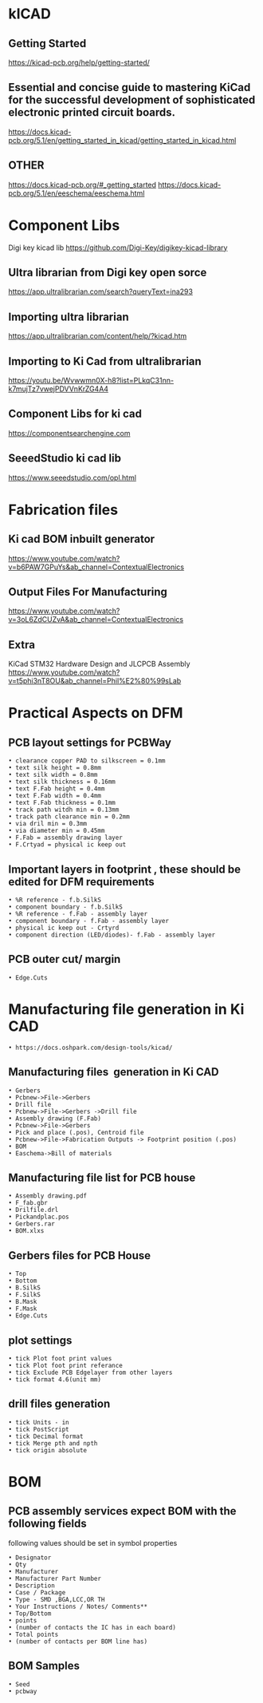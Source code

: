 # kICAD

## Getting Started
https://kicad-pcb.org/help/getting-started/

## Essential and concise guide to mastering KiCad for the successful development of sophisticated electronic printed circuit boards.
https://docs.kicad-pcb.org/5.1/en/getting_started_in_kicad/getting_started_in_kicad.html

## OTHER
https://docs.kicad-pcb.org/#_getting_started
https://docs.kicad-pcb.org/5.1/en/eeschema/eeschema.html


# Component Libs
Digi key kicad lib 
https://github.com/Digi-Key/digikey-kicad-library 

## Ultra librarian from Digi key open sorce 
https://app.ultralibrarian.com/search?queryText=ina293 

## Importing ultra librarian 
https://app.ultralibrarian.com/content/help/?kicad.htm 

## Importing to Ki Cad from ultralibrarian 
https://youtu.be/Wvwwmn0X-h8?list=PLkqC31nn-k7mujTz7vwejPDVVnKrZG4A4 

## Component Libs for ki cad 
https://componentsearchengine.com 

## SeeedStudio ki cad lib 
https://www.seeedstudio.com/opl.html 

# Fabrication files 
## Ki cad BOM inbuilt generator 
https://www.youtube.com/watch?v=b6PAW7GPuYs&ab_channel=ContextualElectronics 

## Output Files For Manufacturing 
https://www.youtube.com/watch?v=3oL6ZdCUZvA&ab_channel=ContextualElectronics 

## Extra 
KiCad STM32 Hardware Design and JLCPCB Assembly 
https://www.youtube.com/watch?v=t5phi3nT8OU&ab_channel=Phil%E2%80%99sLab 

# Practical Aspects on DFM
## PCB layout settings for PCBWay
    • clearance copper PAD to silkscreen = 0.1mm 
    • text silk height = 0.8mm 
    • text silk width = 0.8mm 
    • text silk thickness = 0.16mm 
    • text F.Fab height = 0.4mm 
    • text F.Fab width = 0.4mm 
    • text F.Fab thickness = 0.1mm 
    • track path witdh min = 0.13mm 
    • track path clearance min = 0.2mm 
    • via dril min = 0.3mm 
    • via diameter min = 0.45mm 
    • F.Fab = assembly drawing layer 
    • F.Crtyad = physical ic keep out  
## Important layers in footprint , these should be edited for DFM requirements
    • %R reference - f.b.SilkS 
    • component boundary - f.b.SilkS 
    • %R reference - f.Fab - assembly layer 
    • component boundary - f.Fab - assembly layer 
    • physical ic keep out - Crtyrd 
    • component direction (LED/diodes)- f.Fab - assembly layer 
## PCB outer cut/ margin  
    • Edge.Cuts 
# Manufacturing file generation in Ki CAD 
    • https://docs.oshpark.com/design-tools/kicad/ 
## Manufacturing files  generation in Ki CAD 
    • Gerbers  
    • Pcbnew->File->Gerbers 
    • Drill file  
    • Pcbnew->File->Gerbers ->Drill file 
    • Assembly drawing (F.Fab)  
    • Pcbnew->File->Gerbers 
    • Pick and place (.pos), Centroid file   
    • Pcbnew->File->Fabrication Outputs -> Footprint position (.pos) 
    • BOM  
    • Easchema->Bill of materials 
## Manufacturing file list for PCB house 
    • Assembly drawing.pdf 
    • F_fab.gbr 
    • Drilfile.drl 
    • Pickandplac.pos 
    • Gerbers.rar 
    • BOM.xlxs 
## Gerbers files for PCB House
    • Top
    • Bottom
    • B.SilkS
    • F.SilkS
    • B.Mask
    • F.Mask
    • Edge.Cuts
## plot settings
    • tick Plot foot print values
    • tick Plot foot print referance
    • tick Exclude PCB Edgelayer from other layers
    • tick format 4.6(unit mm)
## drill files generation
    • tick Units - in
    • tick PostScript
    • tick Decimal format
    • tick Merge pth and npth
    • tick origin absolute
# BOM 
## PCB assembly services expect BOM with the following fields  
following values should be set in symbol properties 

    • Designator 
    • Qty 
    • Manufacturer 
    • Manufacturer Part Number 
    • Description 
    • Case / Package 
    • Type - SMD ,BGA,LCC,OR TH 
    • Your Instructions / Notes/ Comments** 
    • Top/Bottom 
    • points 
    • (number of contacts the IC has in each board) 
    • Total points 
    • (number of contacts per BOM line has) 
## BOM Samples  
    • Seed 
    • pcbway 
